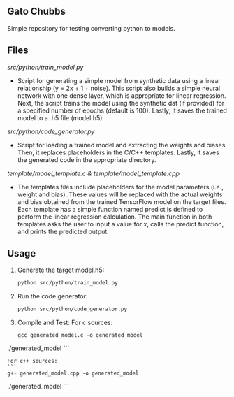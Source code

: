 ## Gato Chubbs

Simple repository for testing converting python to models.

## Files

*src/python/train_model.py*

- Script for generating a simple model from synthetic data using a linear relationship (y = 2x + 1 + noise). 
This script also builds a simple neural network with one dense layer, which is appropriate for linear regression. Next, the script trains the model using the synthetic dat (if provided) for a specified number of epochs (default is 100). Lastly, it saves the trained model to a .h5 file (model.h5).

*src/python/code_generator.py*

- Script for loading a trained model and extracting the weights and biases. Then, it replaces placeholders in the C/C++ templates.
Lastly, it saves the generated code in the appropriate directory.

*template/model_template.c & template/model_template.cpp*

- The templates files include placeholders for the model parameters (i.e., weight and bias). These values will be replaced with the actual weights and bias obtained from the trained TensorFlow model on the target files. Each template has a simple function named predict is defined to perform the linear regression calculation. The main function in both templates asks the user to input a value for x, calls the predict function, and prints the predicted output.

## Usage

1. Generate the target model.h5:
    ```bash
    python src/python/train_model.py
    ```
2. Run the code generator:
    ```bash
    python src/python/code_generator.py
    ```
3. Compile and Test:
    For c sources:
    ```
    gcc generated_model.c -o generated_model
./generated_model
    ```

    For c++ sources:
    ```
    g++ generated_model.cpp -o generated_model
./generated_model
    ```